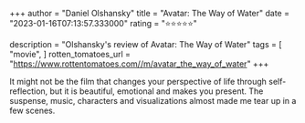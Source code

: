 +++
author = "Daniel Olshansky"
title = "Avatar: The Way of Water"
date = "2023-01-16T07:13:57.333000"
rating = "⭐⭐⭐⭐⭐"

description = "Olshansky's review of Avatar: The Way of Water"
tags = [
    "movie",
]
rotten_tomatoes_url = "https://www.rottentomatoes.com//m/avatar_the_way_of_water"
+++

It might not be the film that changes your perspective of life through self-reflection, but it is beautiful, emotional and makes you present. The suspense, music, characters and visualizations almost made me tear up in a few scenes.
